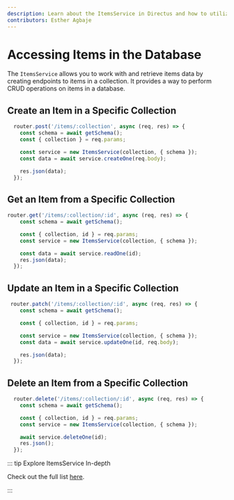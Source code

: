 ```yaml
---
description: Learn about the ItemsService in Directus and how to utilize them when building extensions.
contributors: Esther Agbaje
---
```


# Accessing Items in the Database

The `ItemsService` allows you to work with and retrieve items data by creating endpoints to items in a collection. It
provides a way to perform CRUD operations on items in a database.

## Create an Item in a Specific Collection

```js
  router.post('/items/:collection', async (req, res) => {
    const schema = await getSchema();
    const { collection } = req.params;

    const service = new ItemsService(collection, { schema });
    const data = await service.createOne(req.body);

    res.json(data);
  });
```

## Get an Item from a Specific Collection

```js
router.get('/items/:collection/:id', async (req, res) => {
    const schema = await getSchema();

    const { collection, id } = req.params;
    const service = new ItemsService(collection, { schema });

    const data = await service.readOne(id);
    res.json(data);
  });
```

## Update an Item in a Specific Collection

```js
 router.patch('/items/:collection/:id', async (req, res) => {
    const schema = await getSchema();

    const { collection, id } = req.params;

    const service = new ItemsService(collection, { schema });
    const data = await service.updateOne(id, req.body);

    res.json(data);
  });
```

## Delete an Item from a Specific Collection

```js
  router.delete('/items/:collection/:id', async (req, res) => {
    const schema = await getSchema();

    const { collection, id } = req.params;
    const service = new ItemsService(collection, { schema });

    await service.deleteOne(id);
    res.json();
  });
```

::: tip Explore ItemsService In-depth

Check out the full list [here](https://github.com/directus/directus/blob/main/api/src/services/items.ts).

:::
